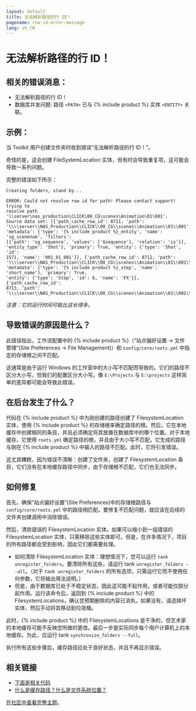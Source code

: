 ```yaml
---
layout: default
title: 无法解析路径的行 ID！
pagename: row-id-error-message
lang: zh_CN
---
```


# 无法解析路径的行 ID！

## 相关的错误消息：

- 无法解析路径的行 ID！
- 数据库并发问题: 路径 `<PATH>` 已与 {% include product %} 实体 `<ENTITY>` 关联。

## 示例：

当 Toolkit 用户创建文件夹时收到错误“无法解析路径的行 ID！”。

奇怪的是，这会创建 FileSystemLocation 实体，但有时会导致重复项，这可能会导致一系列问题。

完整的错误如下所示：

```
Creating folders, stand by...

ERROR: Could not resolve row id for path! Please contact support! trying to
resolve path '\\server\nas_production\CLICK\00_CG\scenes\Animation\01\001'.
Source data set: [{'path_cache_row_id': 8711, 'path':
'\\\\server\\NAS_Production\\CLICK\\00_CG\\scenes\\Animation\\01\\001',
'metadata': {'type': '{% include product %}_entity', 'name': 'sg_scenenum', 'filters':
[{'path': 'sg_sequence', 'values': ['$sequence'], 'relation': 'is'}],
'entity_type': 'Shot'}, 'primary': True, 'entity': {'type': 'Shot', 'id':
1571, 'name': '001_01_001'}}, {'path_cache_row_id': 8712, 'path':
'\\\\server\\NAS_Production\\CLICK\\00_CG\\scenes\\Animation\\01\\001\\Fx',
'metadata': {'type': '{% include product %}_step', 'name': 'short_name'}, 'primary': True,
'entity': {'type': 'Step', 'id': 6, 'name': 'FX'}}, {'path_cache_row_id':
8713, 'path':
'\\\\server\\NAS_Production\\CLICK\\00_CG\\scenes\\Animation\\01\\001\\Comp',
```
_注意：它的运行时间可能比这长得多。_

## 导致错误的原因是什么？

此错误指出，工作流配置中的 {% include product %}（“站点偏好设置 -> 文件管理”(Site Preferences -> File Management)）和 c`onfig/core/roots.yml` 中指定的存储根之间不匹配。

这通常是由于运行 Windows 的工作室中的大小写不匹配而导致的。它们的路径不区分大小写，但我们的配置区分大小写。像 `E:\Projects` 与 `E:\projects` 这样简单的差异都可能会导致此错误。

## 在后台发生了什么？

代码在 {% include product %} 中为刚创建的路径创建了 FilesystemLocation 实体，使用 {% include product %} 的存储根来确定路径的根。然后，它在本地缓存中创建相同的条目，并且必须确定将其放置在数据库中的哪个位置。对于本地缓存，它使用 `roots.yml` 确定路径的根，并且由于大小写不匹配，它生成的路径与刚在 {% include product %} 中输入的路径不匹配。此时，它将引发错误。

这尤其糟糕，因为错误不清晰：创建了文件夹，创建了 FilesystemLocation 条目，它们没有在本地缓存路径中同步，由于存储根不匹配，它们也无法同步。

## 如何修复

首先，确保“站点偏好设置”(Site Preferences)中的存储根路径与 `config/core/roots.yml` 中的路径相匹配。要修复不匹配问题，就应该在后续的文件夹创建调用中消除错误。

然后，清除错误的 FilesystemLocation 实体。如果可以缩小到一组错误的 FilesystemLocation 实体，只需移除这些实体即可。但是，在许多情况下，项目的所有路径都会受到影响，因此它们都需要处理。

- 如何清除 FilesystemLocation 实体：理想情况下，您可以运行 `tank unregister_folders`。要清除所有这些，请运行 tank `unregister_folders --all`。（对于 `tank unregister_folders` 的所有选项，只需运行它而不使用任何参数，它将输出用法说明。）
- 但是，由于数据库已处于不稳定状态，因此这可能不起作用，或者可能仅部分起作用。运行该命令后，返回到 {% include product %} 中的 FilesystemLocations，确认您预期删除的内容已消失。如果没有，请选择坏实体，然后手动将其移动到垃圾桶。

此时，{% include product %} 中的 FilesystemLocations 是干净的，但艺术家的本地缓存可能不反映您所做的更改。最后一步是实际同步每个用户计算机上的本地缓存。为此，应运行 tank `synchronize_folders --full`。

执行所有这些步骤后，缓存路径应处于良好状态，并且不再显示错误。

## 相关链接

- [下面是相关代码](https://github.com/shotgunsoftware/tk-core/blob/01bb9547cec19cc2a959858b09a8b349a388b56f/python/tank/path_cache.py#L491-L498)
- [什么是缓存路径？什么是文件系统位置？](https://developer.shotgridsoftware.com/zh_CN/cbbf99a4/)

[在社区中查看完整主题](https://community.shotgridsoftware.com/t/how-to-troubleshoot-folder-creation-errors/3578)。

